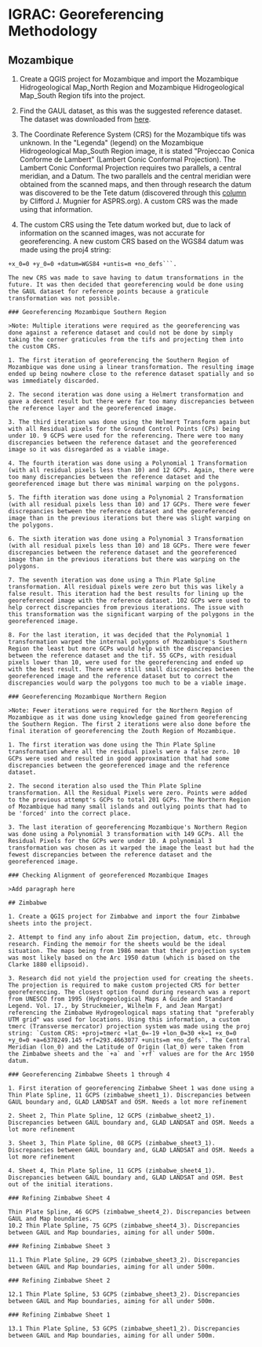 # IGRAC: Georeferencing Methodology

## Mozambique

1. Create a QGIS project for Mozambique and import the Mozambique Hidrogeological Map_North Region and Mozambique Hidrogeological Map_South Region tifs into the project.

2. Find the GAUL dataset, as this was the suggested reference dataset. The dataset was downloaded from [here](https://geonode.wfp.org/geoserver/wfs?format_options=charset%3AUTF-8&typename=geonode%3Aadm1_gaul_2015&outputFormat=SHAPE-ZIP&version=1.0.0&service=WFS&request=GetFeature).

3. The Coordinate Reference System (CRS) for the Mozambique tifs was unknown. In the  "Legenda" (legend) on the Mozambique Hidrogeological Map_South Region image, it is stated "Projeccao Conica Conforme de Lambert" (Lambert Conic Conformal Projection). The Lambert Conic Conformal Projection requires two parallels, a central meridian, and a Datum. The two parallels and the central meridian were obtained from the scanned maps, and then through research the datum was discovered to be the Tete datum (discovered through this [column](https://www.ingentaconnect.com/contentone/asprs/pers/2017/00000083/00000005/art00005?crawler=true&mimetype=application/pdf) by Clifford J. Mugnier for ASPRS.org). A custom CRS was the made using that information.

4. The custom CRS using the Tete datum worked but, due to lack of information on the scanned images, was not accurate for georeferencing. A new custom CRS based on the WGS84 datum was made using the proj4 string:

```+proj=lcc +lat_0=0 +lon_0=35.5 +lat_1=-14 +lat_2=-24
+x_0=0 +y_0=0 +datum=WGS84 +untis=m +no_defs```. 

The new CRS was made to save having to datum transformations in the future. It was then decided that georeferencing would be done using the GAUL dataset for reference points because a graticule transformation was not possible.

### Georeferencing Mozambique Southern Region

>Note: Multiple iterations were required as the georeferencing was done against a reference dataset and could not be done by simply taking the corner graticules from the tifs and projecting them into the custom CRS.

1. The first iteration of georeferencing the Southern Region of Mozambique was done using a linear transformation. The resulting image ended up being nowhere close to the reference dataset spatially and so was immediately discarded.

2. The second iteration was done using a Helmert transformation and gave a decent result but there were far too many discrepancies between the reference layer and the georeferenced image.

3. The third iteration was done using the Helmert Transform again but with all Residual pixels for the Ground Control Points (CPs) being under 10. 9 GCPS were used for the referencing. There were too many discrepancies between the reference dataset and the georeferenced image so it was disregarded as a viable image.

4. The fourth iteration was done using a Polynomial 1 Transformation (with all residual pixels less than 10) and 12 GCPs. Again, there were too many discrepancies between the reference dataset and the georeferenced image but there was minimal warping on the polygons.

5. The fifth iteration was done using a Polynomial 2 Transformation (with all residual pixels less than 10) and 17 GCPs. There were fewer discrepancies between the reference dataset and the georeferenced image than in the previous iterations but there was slight warping on the polygons.

6. The sixth iteration was done using a Polynomial 3 Transformation (with all residual pixels less than 10) and 18 GCPs. There were fewer discrepancies between the reference dataset and the georeferenced image than in the previous iterations but there was warping on the polygons.

7. The seventh iteration was done using a Thin Plate Spline transformation. All residual pixels were zero but this was likely a false result. This iteration had the best results for lining up the georeferenced image with the reference dataset. 102 GCPs were used to help correct discrepancies from previous iterations. The issue with this transformation was the significant warping of the polygons in the georeferenced image.

8. For the last iteration, it was decided that the Polynomial 1 transformation warped the internal polygons of Mozambique's Southern Region the least but more GCPs would help with the discrepancies between the reference dataset and the tif. 55 GCPs, with residual pixels lower than 10, were used for the georeferencing and ended up with the best result. There were still small discrepancies between the georeferenced image and the reference dataset but to correct the discrepancies would warp the polygons too much to be a viable image.

### Georeferencing Mozambique Northern Region

>Note: Fewer iterations were required for the Northern Region of Mozambique as it was done using knowledge gained from georeferencing the Southern Region. The first 2 iterations were also done before the final iteration of georeferencing the Zouth Region of Mozambique.

1. The first iteration was done using the Thin Plate Spline transformation where all the residual pixels were a false zero. 10 GCPs were used and resulted in good approximation that had some discrepancies between the georeferenced image and the reference dataset.

2. The second iteration also used the Thin Plate Spline transformation. All the Residual Pixels were zero. Points were added to the previous attempt's GCPs to total 201 GCPs. The Northern Region of Mozambique had many small islands and outlying points that had to be 'forced' into the correct place.

3. The last iteration of georeferencing Mozambique's Northern Region was done using a Polynomial 3 transformation with 149 GCPs. All the Residual Pixels for the GCPs were under 10. A polynomial 3 transformation was chosen as it warped the image the least but had the fewest discrepancies between the reference dataset and the georeferenced image.

### Checking Alignment of georeferenced Mozambique Images

>Add paragraph here

## Zimbabwe

1. Create a QGIS project for Zimbabwe and import the four Zimbabwe sheets into the project.

2. Attempt to find any info about Zim projection, datum, etc. through research. Finding the memoir for the sheets would be the ideal situation. The maps being from 1986 mean that their projection system was most likely based on the Arc 1950 datum (which is based on the Clarke 1880 ellipsoid).

3. Research did not yield the projection used for creating the sheets. The projection is required to make custom projected CRS for better georeferencing. The closest option found during research was a report from UNESCO from 1995 (Hydrogeological Maps A Guide and Standard Legend. Vol. 17., by Struckmeier, Wilhelm F, and Jean Margat) referencing the Zimbabwe Hydrogeological maps stating that "preferably UTM grid" was used for locations. Using this information, a custom tmerc (Transverse mercator) projection system was made using the proj string: `Custom CRS: +proj=tmerc +lat_0=-19 +lon_0=30 +k=1 +x_0=0 +y_0=0 +a=6378249.145 +rf=293.4663077 +units=m +no_defs`. The Central Meridian (lon_0) and the Latitude of Origin (lat_0) were taken from the Zimbabwe sheets and the `+a` and `+rf` values are for the Arc 1950 datum.

### Georeferencing Zimbabwe Sheets 1 through 4

1. First iteration of georeferencing Zimbabwe Sheet 1 was done using a  Thin Plate Spline, 11 GCPS (zimbabwe_sheet1_1). Discrepancies between GAUL boundary and, GLAD LANDSAT and OSM. Needs a lot more refinement

2. Sheet 2, Thin Plate Spline, 12 GCPS (zimbabwe_sheet2_1). Discrepancies between GAUL boundary and, GLAD LANDSAT and OSM. Needs a lot more refinement

3. Sheet 3, Thin Plate Spline, 08 GCPS (zimbabwe_sheet3_1). Discrepancies between GAUL boundary and, GLAD LANDSAT and OSM. Needs a lot more refinement

4. Sheet 4, Thin Plate Spline, 11 GCPS (zimbabwe_sheet4_1). Discrepancies between GAUL boundary and, GLAD LANDSAT and OSM. Best out of the initial iterations.

### Refining Zimbabwe Sheet 4

Thin Plate Spline, 46 GCPS (zimbabwe_sheet4_2). Discrepancies between GAUL and Map boundaries.
10.2 Thin Plate Spline, 75 GCPS (zimbabwe_sheet4_3). Discrepancies between GAUL and Map boundaries, aiming for all under 500m.

### Refining Zimbabwe Sheet 3

11.1 Thin Plate Spline, 29 GCPS (zimbabwe_sheet3_2). Discrepancies between GAUL and Map boundaries, aiming for all under 500m.

### Refining Zimbabwe Sheet 2

12.1 Thin Plate Spline, 53 GCPS (zimbabwe_sheet3_2). Discrepancies between GAUL and Map boundaries, aiming for all under 500m.

### Refining Zimbabwe Sheet 1

13.1 Thin Plate Spline, 53 GCPS (zimbabwe_sheet1_2). Discrepancies between GAUL and Map boundaries, aiming for all under 500m.
